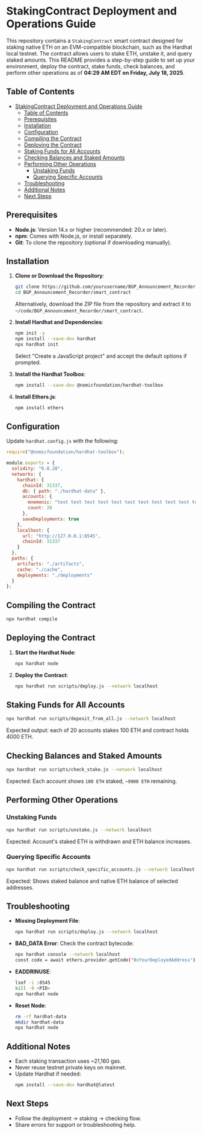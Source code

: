 # StakingContract Deployment and Operations Guide

This repository contains a `StakingContract` smart contract designed for staking native ETH on an EVM-compatible blockchain, such as the Hardhat local testnet. The contract allows users to stake ETH, unstake it, and query staked amounts. This README provides a step-by-step guide to set up your environment, deploy the contract, stake funds, check balances, and perform other operations as of **04:29 AM EDT on Friday, July 18, 2025**.

## Table of Contents
- [StakingContract Deployment and Operations Guide](#stakingcontract-deployment-and-operations-guide)
  - [Table of Contents](#table-of-contents)
  - [Prerequisites](#prerequisites)
  - [Installation](#installation)
  - [Configuration](#configuration)
  - [Compiling the Contract](#compiling-the-contract)
  - [Deploying the Contract](#deploying-the-contract)
  - [Staking Funds for All Accounts](#staking-funds-for-all-accounts)
  - [Checking Balances and Staked Amounts](#checking-balances-and-staked-amounts)
  - [Performing Other Operations](#performing-other-operations)
    - [Unstaking Funds](#unstaking-funds)
    - [Querying Specific Accounts](#querying-specific-accounts)
  - [Troubleshooting](#troubleshooting)
  - [Additional Notes](#additional-notes)
  - [Next Steps](#next-steps)

## Prerequisites

- **Node.js**: Version 14.x or higher (recommended: 20.x or later).
- **npm**: Comes with Node.js, or install separately.
- **Git**: To clone the repository (optional if downloading manually).

## Installation

1. **Clone or Download the Repository**:
   ```bash
   git clone https://github.com/yourusername/BGP_Announcement_Recorder.git
   cd BGP_Announcement_Recorder/smart_contract
   ```

   Alternatively, download the ZIP file from the repository and extract it to `~/code/BGP_Announcement_Recorder/smart_contract`.

2. **Install Hardhat and Dependencies**:
   ```bash
   npm init -y
   npm install --save-dev hardhat
   npx hardhat init
   ```

   Select "Create a JavaScript project" and accept the default options if prompted.

3. **Install the Hardhat Toolbox**:
   ```bash
   npm install --save-dev @nomicfoundation/hardhat-toolbox
   ```

4. **Install Ethers.js**:
   ```bash
   npm install ethers
   ```

## Configuration

Update `hardhat.config.js` with the following:

```javascript
require("@nomicfoundation/hardhat-toolbox");

module.exports = {
  solidity: "0.8.28",
  networks: {
    hardhat: {
      chainId: 31337,
      db: { path: "./hardhat-data" },
      accounts: {
        mnemonic: "test test test test test test test test test test test junk",
        count: 20
      },
      saveDeployments: true
    },
    localhost: {
      url: "http://127.0.0.1:8545",
      chainId: 31337
    }
  },
  paths: {
    artifacts: "./artifacts",
    cache: "./cache",
    deployments: "./deployments"
  }
};
```

## Compiling the Contract

```bash
npx hardhat compile
```

## Deploying the Contract

1. **Start the Hardhat Node**:
   ```bash
   npx hardhat node
   ```

2. **Deploy the Contract**:
   ```bash
   npx hardhat run scripts/deploy.js --network localhost
   ```

## Staking Funds for All Accounts

```bash
npx hardhat run scripts/deposit_from_all.js --network localhost
```

Expected output: each of 20 accounts stakes 100 ETH and contract holds 4000 ETH.

## Checking Balances and Staked Amounts

```bash
npx hardhat run scripts/check_stake.js --network localhost
```

Expected: Each account shows `100 ETH` staked, `~9900 ETH` remaining.

## Performing Other Operations

### Unstaking Funds

```bash
npx hardhat run scripts/unstake.js --network localhost
```

Expected: Account's staked ETH is withdrawn and ETH balance increases.

### Querying Specific Accounts

```bash
npx hardhat run scripts/check_specific_accounts.js --network localhost
```

Expected: Shows staked balance and native ETH balance of selected addresses.

## Troubleshooting

- **Missing Deployment File**:
  ```bash
  npx hardhat run scripts/deploy.js --network localhost
  ```

- **BAD_DATA Error**:
  Check the contract bytecode:
  ```bash
  npx hardhat console --network localhost
  const code = await ethers.provider.getCode("0xYourDeployedAddress");
  ```

- **EADDRINUSE**:
  ```bash
  lsof -i :8545
  kill -9 <PID>
  npx hardhat node
  ```

- **Reset Node**:
  ```bash
  rm -rf hardhat-data
  mkdir hardhat-data
  npx hardhat node
  ```

## Additional Notes

- Each staking transaction uses ~21,160 gas.
- Never reuse testnet private keys on mainnet.
- Update Hardhat if needed:
  ```bash
  npm install --save-dev hardhat@latest
  ```

## Next Steps

- Follow the deployment → staking → checking flow.
- Share errors for support or troubleshooting help.
